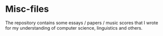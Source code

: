 # Misc-files
The repository contains some essays / papers / music scores that I wrote for my understanding of computer science, linguistics and others. 
